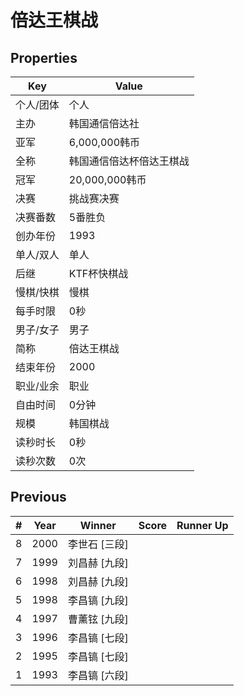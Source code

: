 # 倍达王棋战

## Properties

| Key | Value |
| --- | ----- |
| 个人/团体 | 个人 |
| 主办 | 韩国通信倍达社 |
| 亚军 | 6,000,000韩币 |
| 全称 | 韩国通信倍达杯倍达王棋战 |
| 冠军 | 20,000,000韩币 |
| 决赛 | 挑战赛决赛 |
| 决赛番数 | 5番胜负 |
| 创办年份 | 1993 |
| 单人/双人 | 单人 |
| 后继 | KTF杯快棋战 |
| 慢棋/快棋 | 慢棋 |
| 每手时限 | 0秒 |
| 男子/女子 | 男子 |
| 简称 | 倍达王棋战 |
| 结束年份 | 2000 |
| 职业/业余 | 职业 |
| 自由时间 | 0分钟 |
| 规模 | 韩国棋战 |
| 读秒时长 | 0秒 |
| 读秒次数 | 0次 |

## Previous

| # | Year | Winner | Score | Runner Up |
| --- | --- | --- | --- | --- |
| 8 | 2000 | 李世石 [三段] |  |  |
| 7 | 1999 | 刘昌赫 [九段] |  |  |
| 6 | 1998 | 刘昌赫 [九段] |  |  |
| 5 | 1998 | 李昌镐 [九段] |  |  |
| 4 | 1997 | 曹薰铉 [九段] |  |  |
| 3 | 1996 | 李昌镐 [七段] |  |  |
| 2 | 1995 | 李昌镐 [七段] |  |  |
| 1 | 1993 | 李昌镐 [六段] |  |  |

